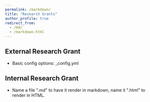```yaml
---
permalink: /markdown/
title: "Research Grants"
author_profile: true
redirect_from: 
  - /md/
  - /markdown.html
---
```


## External Research Grant

* Basic config options: _config.yml


## Internal Research Grant

* Name a file ".md" to have it render in markdown, name it ".html" to render in HTML.
